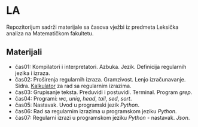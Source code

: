 # LA
Repozitorijum sadrži materijale sa časova vježbi iz predmeta Leksička analiza na Matematičkom fakultetu. 


## Materijali
  - čas01: Kompilatori i interpretatori. Azbuka. Jezik. Definicija regularnih jezika i izraza.
  - čas02: Proširenja regularnih izraza. Gramzivost. Lenjo izračunavanje. Sidra. [Kalkulator](https://regexr.com/) za rad sa regularnim izrazima.
  - čas03: Grupisanje teksta. Preduvidi i postuvidi. Terminal. Program _grep_.
  - čas04: Programi: _wc_, _uniq_, _head_, _tail_, _sed_, _sort_.
  - čas05: Nastavak. Uvod u programski jezik _Python_.
  - čas06: Rad sa regularnim izrazima u programskom jeziku _Python_.
  - čas07: Regularni izrazi u programskom jeziku _Python_ - nastavak. _Json_.
  <!--
  - čas08: Regularni izrazi - nastavak, json, html
  - čas09: Regularni izrazi - nastavak, obilazak direktorijuma
  - čas10: Konačni automati, konstrukcija Tompsona, minimalizacija
  - čas11: Konstrukcija Gluškova, proizvod automata, transduktori
  - čas12: Flex
  - čas13: Flex - nastavak -->

